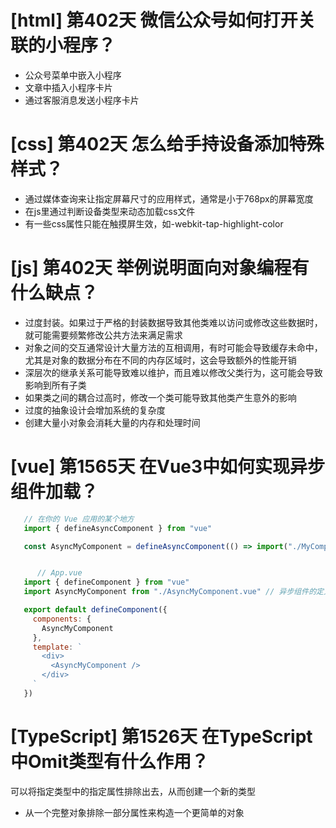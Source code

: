 # [html] 第402天 微信公众号如何打开关联的小程序？

- 公众号菜单中嵌入小程序
- 文章中插入小程序卡片
- 通过客服消息发送小程序卡片

# [css] 第402天 怎么给手持设备添加特殊样式？

- 通过媒体查询来让指定屏幕尺寸的应用样式，通常是小于768px的屏幕宽度
- 在js里通过判断设备类型来动态加载css文件
- 有一些css属性只能在触摸屏生效，如-webkit-tap-highlight-color

# [js] 第402天 举例说明面向对象编程有什么缺点？

- 过度封装。如果过于严格的封装数据导致其他类难以访问或修改这些数据时，就可能需要频繁修改公共方法来满足需求
- 对象之间的交互通常设计大量方法的互相调用，有时可能会导致缓存未命中，尤其是对象的数据分布在不同的内存区域时，这会导致额外的性能开销
- 深层次的继承关系可能导致难以维护，而且难以修改父类行为，这可能会导致影响到所有子类
- 如果类之间的耦合过高时，修改一个类可能导致其他类产生意外的影响
- 过度的抽象设计会增加系统的复杂度
- 创建大量小对象会消耗大量的内存和处理时间

# [vue] 第1565天 在Vue3中如何实现异步组件加载？

```javascript
   // 在你的 Vue 应用的某个地方
   import { defineAsyncComponent } from "vue"

   const AsyncMyComponent = defineAsyncComponent(() => import("./MyComponent.vue"))


      // App.vue
   import { defineComponent } from "vue"
   import AsyncMyComponent from "./AsyncMyComponent.vue" // 异步组件的定义

   export default defineComponent({
     components: {
       AsyncMyComponent
     },
     template: `
       <div>
         <AsyncMyComponent />
       </div>
     `
   })

```

# [TypeScript] 第1526天 在TypeScript中Omit类型有什么作用？

可以将指定类型中的指定属性排除出去，从而创建一个新的类型
- 从一个完整对象排除一部分属性来构造一个更简单的对象
